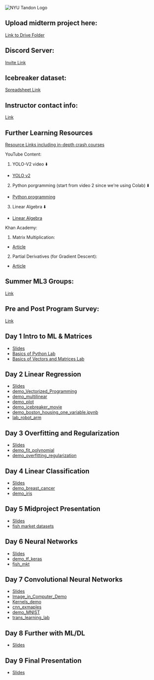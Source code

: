 ![NYU Tandon Logo](Day9/tandon_logo.png)
## Upload midterm project here:
[Link to Drive Folder](https://drive.google.com/drive/folders/19e7NvnZPRzAW0SgjClp569UbdGf6e_UP?usp=sharing)


## Discord Server:
[Invite Link](https://discord.gg/v9qQJSwg)

## Icebreaker dataset: 
[Spreadsheet Link](https://docs.google.com/spreadsheets/d/1vU9gheWs-CHfMKmLAcTjrFcDYWCwEzqzuubjHRXsbUU/edit?usp=sharing)

## Instructor contact info:  
[Link](https://github.com/ajn313/NYU2023SummerML3/blob/main/Instructor_Contact_Info.txt)

## Further Learning Resources
[Resource Links including in-depth crash courses](https://github.com/ajn313/NYU2023SummerML3/blob/main/Day8/Resource_links.txt)  
  
YouTube Content:  

1. YOLO-V2 video ⬇️
- [YOLO v2](https://www.youtube.com/watch?v=VOC3huqHrss)
2. Python porgramming (start from video 2 since we're using Colab) ⬇️
- [Python programming](https://www.youtube.com/playlist?list=PL-osiE80TeTskrapNbzXhwoFUiLCjGgY7)
3. Linear Algebra ⬇️
- [Linear Algebra](https://www.youtube.com/playlist?list=PLZHQObOWTQDPD3MizzM2xVFitgF8hE_ab)

Khan Academy:
1. Matrix Multiplication:
- [Article](https://www.khanacademy.org/math/precalculus/x9e81a4f98389efdf:matrices/x9e81a4f98389efdf:multiplying-matrices-by-matrices/a/multiplying-matrices)
2. Partial Derivatives (for Gradient Descent):
- [Article](https://www.khanacademy.org/math/multivariable-calculus/multivariable-derivatives/partial-derivative-and-gradient-articles/a/introduction-to-partial-derivatives)


## Summer ML3 Groups:  
[Link](https://docs.google.com/spreadsheets/d/1-5hFvD4NnpmDIUj5FoLVIZaSiTomnXCm1W3di5kJeHQ/edit?usp=sharing)

## Pre and Post Program Survey:  
[Link](https://docs.google.com/forms/d/e/1FAIpQLScy4AdqswdKdqVPb-VHfc4WH1FVXnyEiYY280m1byRaKrnPkg/viewform)

## Day 1 Intro to ML & Matrices
- [Slides](https://github.com/ajn313/NYU2023SummerML3/blob/main/Day1/day1.pdf)
- [Basics of Python Lab](https://github.com/ajn313/NYU2023SummerML3/blob/main/Day1/demo_python_basics.ipynb)
- [Basics of Vectors and Matrices Lab](https://github.com/ajn313/NYU2023SummerML3/blob/main/Day1/demo_vectors_matrices.ipynb)

## Day 2 Linear Regression
- [Slides](https://github.com/ajn313/NYU2023SummerML3/blob/main/Day2/Day%202%20Linear%20Regression.pdf)
- [demo_Vectorized_Programming](https://github.com/ajn313/NYU2023SummerML3/blob/main/Day2/vectorize_programming.ipynb)
- [demo_multilinear](https://github.com/ajn313/NYU2023SummerML3/blob/main/Day2/demo_multilinear.ipynb)
- [demo_plot](https://github.com/ajn313/NYU2023SummerML3/blob/main/Day2/demo_plot.ipynb)
- [demo_icebreaker_movie](https://github.com/ajn313/NYU2023SummerML3/blob/main/Day2/IceBreaker_movie_demo.ipynb)
- [demo_boston_housing_one_variable.ipynb](https://github.com/ajn313/NYU2023SummerML3/blob/main/Day2/Boston_Housing_One_Variable.ipynb)
- [lab_robot_arm](https://github.com/ajn313/NYU2023SummerML3/blob/main/Day2/lab_robot_arm.ipynb)

## Day 3 Overfitting and Regularization
- [Slides](https://github.com/ajn313/NYU2023SummerML3/blob/main/Day3/Day3_Overfitting_and_Generalization_v2.pdf)
- [demo_fit_polynomial](https://github.com/ajn313/NYU2023SummerML3/blob/main/Day3/demo_fit_polynomial.ipynb)
- [demo_overfitting_regularization](https://github.com/ajn313/NYU2023SummerML3/blob/main/Day3/demo_overfitting_regularization.ipynb)

## Day 4 Linear Classification
- [Slides](https://github.com/ajn313/NYU2023SummerML3/blob/main/Day4/Day_4__Linear_Classifiers.pdf)
- [demo_breast_cancer](https://github.com/ajn313/NYU2023SummerML3/blob/main/Day4/demo_breast_cancer.ipynb)
- [demo_iris](https://github.com/ajn313/NYU2023SummerML3/blob/main/Day4/demo_iris.ipynb)

## Day 5 Midproject Presentation
 - [Slides](https://github.com/ajn313/NYU2023SummerML3/blob/main/Day5/Day%205_Mini_Project.pdf)
 - [fish market datasets](https://github.com/ajn313/NYU2023SummerML3/tree/main/Day5)

## Day 6 Neural Networks
 - [Slides](https://github.com/ajn313/NYU2023SummerML3/blob/main/Day6/Day_6__Neural_Networks.pdf)
 - [demo_tf_keras](https://github.com/ajn313/NYU2023SummerML3/blob/main/Day6/demo_tf_keras_basics.ipynb)
 - [fish_mkt](https://github.com/ajn313/NYU2023SummerML3/blob/main/Day6/lab_mlp_fish_market_keras.ipynb)

## Day 7 Convolutional Neural Networks
 - [Slides](https://github.com/ajn313/NYU2023SummerML3/blob/main/Day7/Day%207%20Convolutional%20Neural%20Networks_v2.pdf)
 - [Image_in_Computer_Demo](https://github.com/ajn313/NYU2023SummerML3/blob/main/Day7/Images_In_Computer_Demo.ipynb)
 - [Kernels_demo](https://github.com/ajn313/NYU2023SummerML3/blob/main/Day7/Kernels_Demo.ipynb)
 - [cnn_exmaples](https://github.com/ajn313/NYU2023SummerML3/blob/main/Day7/cnn_example.ipynb)
 - [demo_MNIST](https://github.com/ajn313/NYU2023SummerML3/blob/main/Day7/demo_MNIST.ipynb)
 - [trans_learning_lab](https://github.com/ajn313/NYU2023SummerML3/blob/main/Day7/lab_transfer_learning_dog_cat.ipynb)
 
## Day 8 Further with ML/DL
 - [Slides](https://github.com/ajn313/NYU2023SummerML3/blob/main/Day8/ethics_and_going_further.pdf)
 

## Day 9 Final Presentation
 - [Slides](https://github.com/ajn313/NYU2023SummerML3/blob/main/Day9/final_project.pdf)
 
 

